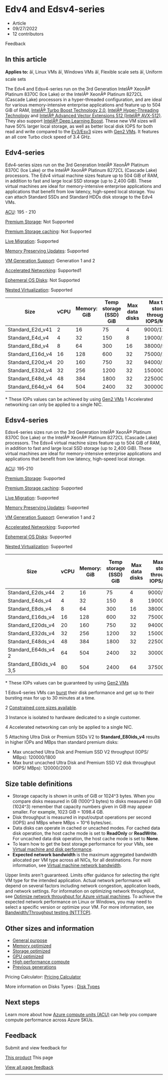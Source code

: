 # Edv4 and Edsv4-series

* Article
* 09/27/2022
* 12 contributors

Feedback

## In this article

**Applies to:** âï¸ Linux VMs âï¸ Windows VMs âï¸ Flexible scale sets âï¸ Uniform scale sets

The Edv4 and Edsv4-series run on the 3rd Generation IntelÂ® XeonÂ® Platinum 8370C (Ice Lake) or the IntelÂ® XeonÂ® Platinum 8272CL (Cascade Lake) processors in a hyper-threaded configuration, and are ideal for various memory-intensive enterprise applications and feature up to 504 GiB of RAM, [IntelÂ® Turbo Boost Technology 2.0](https://www.intel.com/content/www/us/en/architecture-and-technology/turbo-boost/turbo-boost-technology.html), [IntelÂ® Hyper-Threading Technology](https://www.intel.com/content/www/us/en/architecture-and-technology/hyper-threading/hyper-threading-technology.html) and [IntelÂ® Advanced Vector Extensions 512 (IntelÂ® AVX-512)](https://www.intel.com/content/www/us/en/architecture-and-technology/avx-512-overview.html). They also support [IntelÂ® Deep Learning Boost](https://software.intel.com/content/www/us/en/develop/topics/ai/deep-learning-boost.html). These new VM sizes will have 50% larger local storage, as well as better local disk IOPS for both read and write compared to the [Ev3/Esv3](ev3-esv3-series) sizes with [Gen2 VMs](generation-2). It features an all core Turbo clock speed of 3.4 GHz.

## Edv4-series

Edv4-series sizes run on the 3rd Generation IntelÂ® XeonÂ® Platinum 8370C (Ice Lake) or the IntelÂ® XeonÂ® Platinum 8272CL (Cascade Lake) processors. The Edv4 virtual machine sizes feature up to 504 GiB of RAM, in addition to fast and large local SSD storage (up to 2,400 GiB). These virtual machines are ideal for memory-intensive enterprise applications and applications that benefit from low latency, high-speed local storage. You can attach Standard SSDs and Standard HDDs disk storage to the Edv4 VMs.

[ACU](acu): 195 - 210  

[Premium Storage](premium-storage-performance): Not Supported  

[Premium Storage caching](premium-storage-performance): Not Supported  

[Live Migration](maintenance-and-updates): Supported  

[Memory Preserving Updates](maintenance-and-updates): Supported  

[VM Generation Support](generation-2): Generation 1 and 2  

[Accelerated Networking](../virtual-network/create-vm-accelerated-networking-cli): Supported1   

[Ephemeral OS Disks](ephemeral-os-disks): Not Supported   

[Nested Virtualization](/en-us/virtualization/hyper-v-on-windows/user-guide/nested-virtualization): Supported   

| Size | vCPU | Memory: GiB | Temp storage (SSD) GiB | Max data disks | Max temp storage throughput: IOPS/MBps\* | Max NICs | Max network bandwidth (Mbps) |
| --- | --- | --- | --- | --- | --- | --- | --- |
| Standard\_E2d\_v41 | 2 | 16 | 75 | 4 | 9000/125 | 2 | 5000 |
| Standard\_E4d\_v4 | 4 | 32 | 150 | 8 | 19000/250 | 2 | 10000 |
| Standard\_E8d\_v4 | 8 | 64 | 300 | 16 | 38000/500 | 4 | 12500 |
| Standard\_E16d\_v4 | 16 | 128 | 600 | 32 | 75000/1000 | 8 | 12500 |
| Standard\_E20d\_v4 | 20 | 160 | 750 | 32 | 94000/1250 | 8 | 16000 |
| Standard\_E32d\_v4 | 32 | 256 | 1200 | 32 | 150000/2000 | 8 | 16000 |
| Standard\_E48d\_v4 | 48 | 384 | 1800 | 32 | 225000/3000 | 8 | 24000 |
| Standard\_E64d\_v4 | 64 | 504 | 2400 | 32 | 300000/4000 | 8 | 30000 |

\* These IOPs values can be achieved by using [Gen2 VMs](generation-2)
1 Accelerated networking can only be applied to a single NIC.   

## Edsv4-series

Edsv4-series sizes run on the 3rd Generation IntelÂ® XeonÂ® Platinum 8370C (Ice Lake) or the IntelÂ® XeonÂ® Platinum 8272CL (Cascade Lake) processors. The Edsv4 virtual machine sizes feature up to 504 GiB of RAM, in addition to fast and large local SSD storage (up to 2,400 GiB). These virtual machines are ideal for memory-intensive enterprise applications and applications that benefit from low latency, high-speed local storage.

[ACU](acu): 195-210  

[Premium Storage](premium-storage-performance): Supported  

[Premium Storage caching](premium-storage-performance): Supported  

[Live Migration](maintenance-and-updates): Supported  

[Memory Preserving Updates](maintenance-and-updates): Supported  

[VM Generation Support](generation-2): Generation 1 and 2  

[Accelerated Networking](../virtual-network/create-vm-accelerated-networking-cli): Supported   

[Ephemeral OS Disks](ephemeral-os-disks): Supported   

[Nested Virtualization](/en-us/virtualization/hyper-v-on-windows/user-guide/nested-virtualization): Supported   

| Size | vCPU | Memory: GiB | Temp storage (SSD) GiB | Max data disks | Max temp storage throughput: IOPS/MBps\* | Max uncached disk throughput: IOPS/MBps | Max burst uncached disk throughput: IOPS/MBps1 | Max NICs | Max network bandwidth (Mbps) |
| --- | --- | --- | --- | --- | --- | --- | --- | --- | --- |
| Standard\_E2ds\_v44 | 2 | 16 | 75 | 4 | 9000/125 | 3200/48 | 4000/200 | 2 | 5000 |
| Standard\_E4ds\_v4 | 4 | 32 | 150 | 8 | 19000/250 | 6400/96 | 8000/200 | 2 | 10000 |
| Standard\_E8ds\_v4 | 8 | 64 | 300 | 16 | 38000/500 | 12800/192 | 16000/400 | 4 | 12500 |
| Standard\_E16ds\_v4 | 16 | 128 | 600 | 32 | 75000/1000 | 25600/384 | 32000/800 | 8 | 12500 |
| Standard\_E20ds\_v4 | 20 | 160 | 750 | 32 | 94000/1250 | 32000/480 | 40000/1000 | 8 | 16000 |
| Standard\_E32ds\_v4 | 32 | 256 | 1200 | 32 | 150000/2000 | 51200/768 | 64000/1600 | 8 | 16000 |
| Standard\_E48ds\_v4 | 48 | 384 | 1800 | 32 | 225000/3000 | 76800/1152 | 80000/2000 | 8 | 24000 |
| Standard\_E64ds\_v4 2 | 64 | 504 | 2400 | 32 | 300000/4000 | 80000/1200 | 80000/2000 | 8 | 30000 |
| Standard\_E80ids\_v4 3,5 | 80 | 504 | 2400 | 64 | 375000/4000 | 80000/1200 | 80000/2000 | 8 | 30000 |

\* These IOPs values can be guaranteed by using [Gen2 VMs](generation-2)

1 Edsv4-series VMs can [burst](disk-bursting) their disk performance and get up to their bursting max for up to 30 minutes at a time.

2 [Constrained core sizes available](constrained-vcpu).

3 Instance is isolated to hardware dedicated to a single customer.

4 Accelerated networking can only be applied to a single NIC.

5 Attaching Ultra Disk or Premium SSDs V2 to **Standard\_E80ids\_v4** results in higher IOPs and MBps than standard premium disks:

* Max uncached Ultra Disk and Premium SSD V2 throughput (IOPS/ MBps): 120000/1800
* Max burst uncached Ultra Disk and Premium SSD V2 disk throughput (IOPS/ MBps): 120000/2000

## Size table definitions

* Storage capacity is shown in units of GiB or 1024^3 bytes. When you compare disks measured in GB (1000^3 bytes) to disks measured in GiB (1024^3) remember that capacity numbers given in GiB may appear smaller. For example, 1023 GiB = 1098.4 GB.
* Disk throughput is measured in input/output operations per second (IOPS) and MBps where MBps = 10^6 bytes/sec.
* Data disks can operate in cached or uncached modes. For cached data disk operation, the host cache mode is set to **ReadOnly** or **ReadWrite**. For uncached data disk operation, the host cache mode is set to **None**.
* To learn how to get the best storage performance for your VMs, see [Virtual machine and disk performance](disks-performance).
* **Expected network bandwidth** is the maximum aggregated bandwidth allocated per VM type across all NICs, for all destinations. For more information, see [Virtual machine network bandwidth](../virtual-network/virtual-machine-network-throughput).

Upper limits aren't guaranteed. Limits offer guidance for selecting the right VM type for the intended application. Actual network performance will depend on several factors including network congestion, application loads, and network settings. For information on optimizing network throughput, see [Optimize network throughput for Azure virtual machines](../virtual-network/virtual-network-optimize-network-bandwidth). To achieve the expected network performance on Linux or Windows, you may need to select a specific version or optimize your VM. For more information, see [Bandwidth/Throughput testing (NTTTCP)](../virtual-network/virtual-network-bandwidth-testing).

## Other sizes and information

* [General purpose](sizes-general)
* [Memory optimized](sizes-memory)
* [Storage optimized](sizes-storage)
* [GPU optimized](sizes-gpu)
* [High performance compute](sizes-hpc)
* [Previous generations](sizes-previous-gen)

Pricing Calculator: [Pricing Calculator](https://azure.microsoft.com/pricing/calculator/)

More information on Disks Types : [Disk Types](disks-types#ultra-disks)

## Next steps

Learn more about how [Azure compute units (ACU)](acu) can help you compare compute performance across Azure SKUs.

## Feedback

Submit and view feedback for

[This product](https://feedback.azure.com/d365community/forum/ec2f1827-be25-ec11-b6e6-000d3a4f0f1c)
This page

[View all page feedback](https://github.com/MicrosoftDocs/azure-docs/issues)

---

